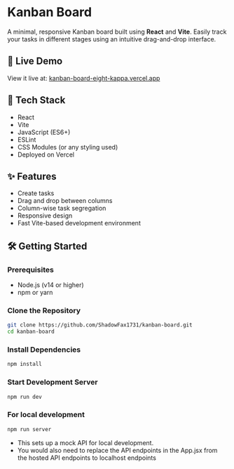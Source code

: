# Kanban Board

A minimal, responsive Kanban board built using **React** and **Vite**. Easily track your tasks in different stages using an intuitive drag-and-drop interface.

## 🚀 Live Demo

View it live at: [kanban-board-eight-kappa.vercel.app](https://kanban-board-eight-kappa.vercel.app)

## 🧰 Tech Stack

- React
- Vite
- JavaScript (ES6+)
- ESLint
- CSS Modules (or any styling used)
- Deployed on Vercel

## ✨ Features

- Create tasks
- Drag and drop between columns
- Column-wise task segregation
- Responsive design
- Fast Vite-based development environment

## 🛠️ Getting Started

### Prerequisites

- Node.js (v14 or higher)
- npm or yarn

### Clone the Repository

```bash
git clone https://github.com/ShadowFax1731/kanban-board.git
cd kanban-board
```

### Install Dependencies

```bash
npm install
```

### Start Development Server

```bash
npm run dev
```

### For local development

```bash
npm run server
```

- This sets up a mock API for local development.
- You would also need to replace the API endpoints in the App.jsx from the hosted API endpoints to localhost endpoints
